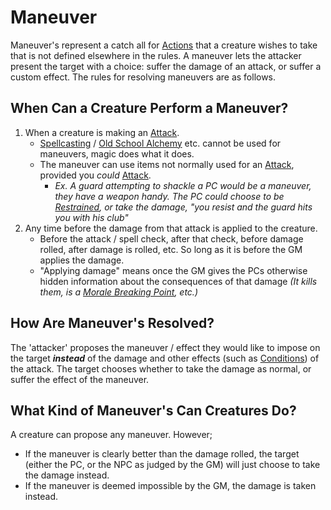 # Maneuver

Maneuver's represent a catch all for [Actions](Action.md) that a creature wishes to take that is not defined elsewhere in the rules. A maneuver lets the attacker present the target with a choice: suffer the damage of an attack, or suffer a custom effect. The rules for resolving maneuvers are as follows.

## When Can a Creature Perform a Maneuver?

1. When a creature is making an [Attack](Attack.md).
	- [Spellcasting](../Magic/Spellcasting/Spellcasting.md) / [Old School Alchemy](../Magic/Alchemy/Old%20School%20Alchemy.md) etc. cannot be used for maneuvers, magic does what it does.
	- The maneuver can use items not normally used for an [Attack](Attack.md), provided you *could* [Attack](Attack.md).
		- *Ex. A guard attempting to shackle a PC would be a maneuver, they have a weapon handy. The PC could choose to be [Restrained](../Conditions/Restrained.md), or take the damage, "you resist and the guard hits you with his club"*
2. Any time before the damage from that attack is applied to the creature.
	- Before the attack / spell check, after that check, before damage rolled, after damage is rolled, etc. So long as it is before the GM applies the damage.
	- "Applying damage" means once the GM gives the PCs otherwise hidden information about the consequences of that damage *(It kills them, is a [Morale Breaking Point](../Social%20Systems/Morale%20System.md#Breaking%20Points), etc.)*

## How Are Maneuver's Resolved?

The 'attacker' proposes the maneuver / effect they would like to impose on the target ***instead*** of the damage and other effects (such as [Conditions](../Conditions/!Conditions.md)) of the attack. The target chooses whether to take the damage as normal, or suffer the effect of the maneuver.

## What Kind of Maneuver's Can Creatures Do?

A creature can propose any maneuver. However;

- If the maneuver is clearly better than the damage rolled, the target (either the PC, or the NPC as judged by the GM) will just choose to take the damage instead.
- If the maneuver is deemed impossible by the GM, the damage is taken instead.
